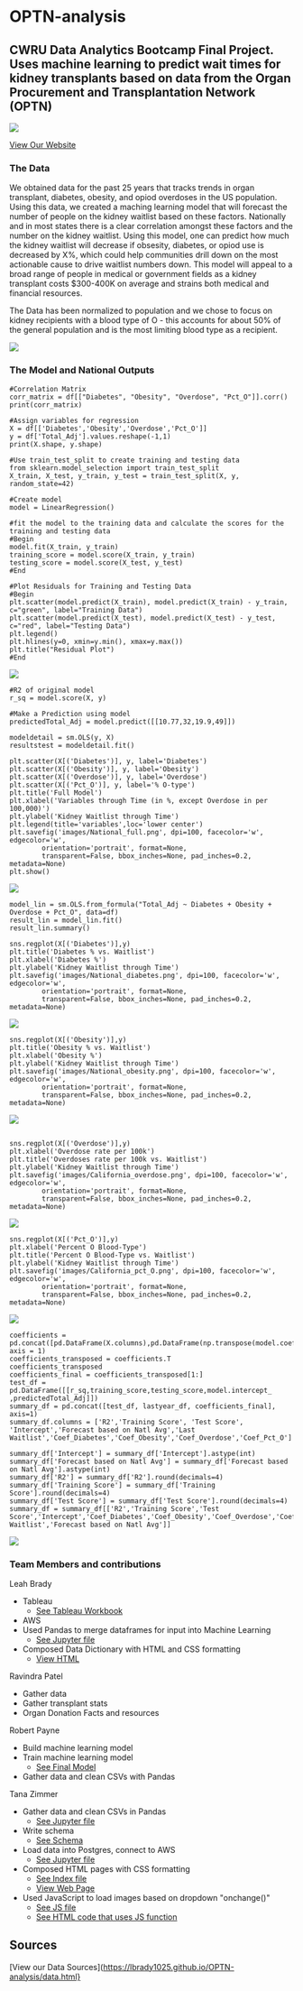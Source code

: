 # OPTN-analysis
## CWRU Data Analytics Bootcamp Final Project. Uses machine learning to predict wait times for kidney transplants based on data from the Organ Procurement and Transplantation Network (OPTN)

![](images/Organ.png)

[View Our Website](https://lbrady1025.github.io/OPTN-analysis/index.html)

### The Data
We obtained data for the past 25 years that tracks trends in organ transplant, diabetes, obesity, and opiod overdoses in the US population.  Using this data, we created a maching learning model that will forecast the number of people on the kidney waitlist based on these factors.  Nationally and in most states there is a clear correlation amongst these factors and the number on the kidney waitlist.  Using this model, one can predict how much the kidney waitlist will decrease if obsesity, diabetes, or opiod use is decreased by X%, which could help communities drill down on the most actionable cause to drive waitlist numbers down.  This model will appeal to a broad range of people in medical or government fields as a kidney transplant costs $300-400K on average and strains both medical and financial resources.

The Data has been normalized to population and we chose to focus on kidney recipients with a blood type of O - this accounts for about 50% of the general population and is the most limiting blood type as a recipient.

![](https://github.com/Lbrady1025/OPTN-analysis/blob/main/images/blood_types.jpg)

### The Model and National Outputs
````
#Correlation Matrix
corr_matrix = df[["Diabetes", "Obesity", "Overdose", "Pct_O"]].corr()
print(corr_matrix)
````
````
#Assign variables for regression
X = df[['Diabetes','Obesity','Overdose','Pct_O']]
y = df['Total_Adj'].values.reshape(-1,1)
print(X.shape, y.shape)
````
````
#Use train_test_split to create training and testing data
from sklearn.model_selection import train_test_split
X_train, X_test, y_train, y_test = train_test_split(X, y, random_state=42)
````
````
#Create model
model = LinearRegression()
````
````
#fit the model to the training data and calculate the scores for the training and testing data
#Begin
model.fit(X_train, y_train)
training_score = model.score(X_train, y_train)
testing_score = model.score(X_test, y_test)
#End
````

````
#Plot Residuals for Training and Testing Data
#Begin
plt.scatter(model.predict(X_train), model.predict(X_train) - y_train, c="green", label="Training Data")
plt.scatter(model.predict(X_test), model.predict(X_test) - y_test, c="red", label="Testing Data")
plt.legend()
plt.hlines(y=0, xmin=y.min(), xmax=y.max())
plt.title("Residual Plot")
#End
````
![](https://github.com/Lbrady1025/OPTN-analysis/blob/main/images/Nattional_Residual_Plot.png)
````
#R2 of original model
r_sq = model.score(X, y)
````
````
#Make a Prediction using model
predictedTotal_Adj = model.predict([[10.77,32,19.9,49]])
````
````
modeldetail = sm.OLS(y, X)
resultstest = modeldetail.fit()
````
````
plt.scatter(X[('Diabetes')], y, label='Diabetes')
plt.scatter(X[('Obesity')], y, label='Obesity')
plt.scatter(X[('Overdose')], y, label='Overdose')
plt.scatter(X[('Pct_O')], y, label='% O-type')
plt.title('Full Model')
plt.xlabel('Variables through Time (in %, except Overdose in per 100,000)')
plt.ylabel('Kidney Waitlist through Time')
plt.legend(title='variables',loc='lower center')
plt.savefig('images/National_full.png', dpi=100, facecolor='w', edgecolor='w',
        orientation='portrait', format=None,
        transparent=False, bbox_inches=None, pad_inches=0.2, metadata=None)
plt.show()
````
![](https://github.com/Lbrady1025/OPTN-analysis/blob/main/images/National_full.png)
````
model_lin = sm.OLS.from_formula("Total_Adj ~ Diabetes + Obesity + Overdose + Pct_O", data=df)
result_lin = model_lin.fit()
result_lin.summary()
````
````
sns.regplot(X[('Diabetes')],y)
plt.title('Diabetes % vs. Waitlist')
plt.xlabel('Diabetes %')
plt.ylabel('Kidney Waitlist through Time')
plt.savefig('images/National_diabetes.png', dpi=100, facecolor='w', edgecolor='w',
        orientation='portrait', format=None,
        transparent=False, bbox_inches=None, pad_inches=0.2, metadata=None)
````
![](https://github.com/Lbrady1025/OPTN-analysis/blob/main/images/National_diabetes.png)
````
sns.regplot(X[('Obesity')],y)
plt.title('Obesity % vs. Waitlist')
plt.xlabel('Obesity %')
plt.ylabel('Kidney Waitlist through Time')
plt.savefig('images/National_obesity.png', dpi=100, facecolor='w', edgecolor='w',
        orientation='portrait', format=None,
        transparent=False, bbox_inches=None, pad_inches=0.2, metadata=None)
````
![](https://github.com/Lbrady1025/OPTN-analysis/blob/main/images/National_obesity.png)
````

sns.regplot(X[('Overdose')],y)
plt.xlabel('Overdose rate per 100k')
plt.title('Overdoses rate per 100k vs. Waitlist')
plt.ylabel('Kidney Waitlist through Time')
plt.savefig('images/California_overdose.png', dpi=100, facecolor='w', edgecolor='w',
        orientation='portrait', format=None,
        transparent=False, bbox_inches=None, pad_inches=0.2, metadata=None)
````
![](https://github.com/Lbrady1025/OPTN-analysis/blob/main/images/National_overdose.png)
````
sns.regplot(X[('Pct_O')],y)
plt.xlabel('Percent O Blood-Type')
plt.title('Percent O Blood-Type vs. Waitlist')
plt.ylabel('Kidney Waitlist through Time')
plt.savefig('images/California_pct_O.png', dpi=100, facecolor='w', edgecolor='w',
        orientation='portrait', format=None,
        transparent=False, bbox_inches=None, pad_inches=0.2, metadata=None)
````
![](https://github.com/Lbrady1025/OPTN-analysis/blob/main/images/National_pct_O.png)
````
coefficients = pd.concat([pd.DataFrame(X.columns),pd.DataFrame(np.transpose(model.coef_))], axis = 1)
coefficients_transposed = coefficients.T
coefficients_transposed
coefficients_final = coefficients_transposed[1:]
test_df = pd.DataFrame([[r_sq,training_score,testing_score,model.intercept_ ,predictedTotal_Adj]])
summary_df = pd.concat([test_df, lastyear_df, coefficients_final], axis=1)
summary_df.columns = ['R2','Training Score', 'Test Score', 'Intercept','Forecast based on Natl Avg','Last Waitlist','Coef_Diabetes','Coef_Obesity','Coef_Overdose','Coef_Pct_O']
````
````
summary_df['Intercept'] = summary_df['Intercept'].astype(int)
summary_df['Forecast based on Natl Avg'] = summary_df['Forecast based on Natl Avg'].astype(int)
summary_df['R2'] = summary_df['R2'].round(decimals=4)
summary_df['Training Score'] = summary_df['Training Score'].round(decimals=4)
summary_df['Test Score'] = summary_df['Test Score'].round(decimals=4)
summary_df = summary_df[['R2','Training Score','Test Score','Intercept','Coef_Diabetes','Coef_Obesity','Coef_Overdose','Coef_Pct_O','Last Waitlist','Forecast based on Natl Avg']]
````
![](https://github.com/Lbrady1025/OPTN-analysis/blob/main/images/National_summary.png)






### Team Members and contributions

Leah Brady
  * Tableau
    * [See Tableau Workbook](https://github.com/Lbrady1025/OPTN-analysis/blob/main/OPTN%20Analysis.twbx)
  * AWS
  * Used Pandas to merge dataframes for input into Machine Learning 
    * [See Jupyter file](https://github.com/Lbrady1025/OPTN-analysis/blob/main/datamerge.ipynb)
  * Composed Data Dictionary with HTML and CSS formatting 
    * [View HTML](https://github.com/Lbrady1025/OPTN-analysis/blob/main/data_dict.html)
  
Ravindra Patel
  * Gather data
  * Gather transplant stats
  * Organ Donation Facts and resources
  
Robert Payne
  * Build machine learning model
  * Train machine learning model
    * [See Final Model](https://github.com/Lbrady1025/OPTN-analysis/blob/main/timeseries_v6.ipynb)
  * Gather data and clean CSVs with Pandas
  
Tana Zimmer
  * Gather data and clean CSVs in Pandas 
    * [See Jupyter file](https://github.com/Lbrady1025/OPTN-analysis/blob/main/csv_to_sql.ipynb)
  * Write schema 
    * [See Schema](https://github.com/Lbrady1025/OPTN-analysis/blob/main/resources/schema.txt)
  * Load data into Postgres, connect to AWS 
    * [See Jupyter file](https://github.com/Lbrady1025/OPTN-analysis/blob/main/csv_to_sql.ipynb)
  * Composed HTML pages with CSS formatting
    * [See Index file](https://github.com/Lbrady1025/OPTN-analysis/blob/main/index.html)
    *  [View Web Page](https://lbrady1025.github.io/OPTN-analysis/index.html)
  * Used JavaScript to load images based on dropdown "onchange()" 
    * [See JS file](https://github.com/Lbrady1025/OPTN-analysis/blob/main/js/state.js)  
    * [See HTML code that uses JS function](https://github.com/Lbrady1025/OPTN-analysis/blob/main/states.html)
  
## Sources
[View our Data Sources](https://lbrady1025.github.io/OPTN-analysis/data.html}
